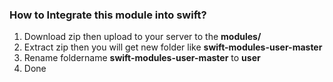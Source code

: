 ### How to Integrate this module into swift?

1. Download zip then upload to your server to the **modules/**
2. Extract zip then you will get new folder like **swift-modules-user-master**
3. Rename foldername **swift-modules-user-master** to **user**
4. Done